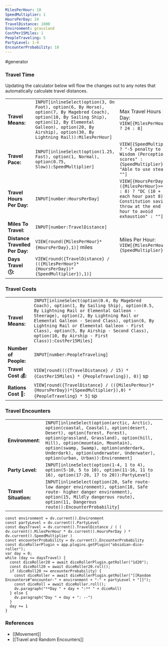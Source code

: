 ```yaml
---
MilesPerHour: 10
SpeedMultiplier: 1
HoursPerDay: 24
TravelDistance: 1800
Environment: grassland
CostPer15Miles: 1
PeopleTraveling: 5
PartyLevel: 1-4
EncounterProbability: 18
---
```

 #generator 


### Travel Time
Updating the calculator below will flow the changes out to any notes that automatically calculate travel distances.

|                                 |                                                                                                                                                                                                                                 |                                                                                                                                                                     |
| ------------------------------- | ------------------------------------------------------------------------------------------------------------------------------------------------------------------------------------------------------------------------------- | ------------------------------------------------------------------------------------------------------------------------------------------------------------------- |
| **Travel Means:**               | `INPUT[inlineSelect(option(3, On Foot), option(6, By Horse), option(7, By Magebred Coach), option(10, By Sailing Ship), option(12, By Elemental Galleon), option(20, By Airship), option(30, By Lightning Rail)):MilesPerHour]` | Max Travel Hours Per Day: `VIEW[{MilesPerHour}>=10 ? 24 : 8]`                                                                                                       |
| **Travel Pace:**                | `INPUT[inlineSelect(option(1.25, Fast), option(1, Normal), option(0.75, Slow)):SpeedMultiplier]`                                                                                                                                | `VIEW[{SpeedMultiplier}>1 ? "-5 penalty to passive Wisdom (Perception) scores" : {SpeedMultiplier}<1 ? "Able to use stealth" : ""]`                                 |
| **Travel Hours Per Day:**       | `INPUT[number:HoursPerDay]`                                                                                                                                                                                                     | `VIEW[{HoursPerDay}>({MilesPerHour}>=10 ? 24 : 8) ? "DC (10 + 1 for each hour past 8) Constitution saving throw at the end of each hour to avoid exhaustion" : ""]` |
| **Miles To Travel:**            | `INPUT[number:TravelDistance]`                                                                                                                                                                                                  |                                                                                                                                                                     |
| **Distance Travelled Per Day:** | `VIEW[round({MilesPerHour}*{HoursPerDay},1)]` miles                                                                                                                                                                             | Miles Per Hour: `VIEW[{MilesPerHour}*{SpeedMultiplier}]`                                                                                                            |
| **Days Travel 🕓:**             | `VIEW[round({TravelDistance} / (({MilesPerHour}*{HoursPerDay})*{SpeedMultiplier}),1)]`                                                                                                                                          |                                                                                                                                                                     |

### Travel Costs

|  |  |
| ---- | ---- |
| **Travel Means:** | `INPUT[inlineSelect(option(0.4, By Magebred Coach), option(1, By Sailing Ship), option(0.5, By Lightning Rail or Elemental Galleon - Steerage), option(2, By Lightning Rail or Elemental Galleon - Second Class), option(6, By Lightning Rail or Elemental Galleon - First Class), option(5, By Airship - Second Class), option(10, By Airship - First Class)):CostPer15Miles]` |
| **Number of People:** | `INPUT[number:PeopleTraveling]` |
| **Travel Cost 💰:** | `VIEW[round((({TravelDistance} / 15) * {CostPer15Miles} * {PeopleTraveling}), 0)]` sp |
| **Rations Cost 🍖:** | `VIEW[round({TravelDistance} / (({MilesPerHour}*{HoursPerDay})*{SpeedMultiplier}),0) * {PeopleTraveling} * 5]` sp |

### Travel Encounters

|  |  |
| ---- | ---- |
| **Environment**: | `INPUT[inlineSelect(option(arctic, Arctic), option(coastal, Coastal), option(desert, Desert), option(forest, Forest), option(grassland, Grassland), option(hill, Hill), option(mountain, Mountain), option(swamp, Swamp), option(underdark, Underdark), option(underwater, Underwater), option(urban, Urban)):Environment]` |
| **Party Level:** | `INPUT[inlineSelect(option(1-4, 1 to 4), option(5-10, 5 to 10), option(11-16, 11 to 16), option(17-20, 17 to 20)):PartyLevel]` |
| **Travel Situation:** | `INPUT[inlineSelect(option(20, Safe route- low danger environment), option(18, Safe route- higher danger environment), option(15, Mildly dangerous route), option(11, Dangerous route)):EncounterProbability]` |
```dataviewjs
const environment = dv.current().Environment
const partyLevel = dv.current().PartyLevel
const daysTravel = dv.current().TravelDistance / ( ( dv.current().MilesPerHour * dv.current().HoursPerDay ) * dv.current().SpeedMultiplier )
const encounterProbability = dv.current().EncounterProbability
const diceRollerPlugin = app.plugins.getPlugin("obsidian-dice-roller");
var day = 0;
while (day <= daysTravel) {
  const diceRoller20 = await diceRollerPlugin.getRoller("1d20");
  const diceRoll20 = await diceRoller20.roll();
  if (diceRoll20 >= encounterProbability) {
    const diceRoller = await diceRollerPlugin.getRoller("[[Random Encounters#^encounter-" + environment + "-" + partyLevel + "]]");
    const diceRoll = await diceRoller.roll();
    dv.paragraph("**Day " + day + ":** " + diceRoll)
  } else {
    dv.paragraph("Day " + day + ": --")
  }
  day += 1
}
```

### References

* [[Movement]]
* [[Travel and Random Encounters]]
